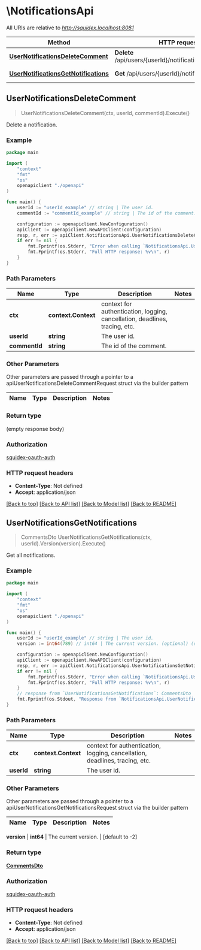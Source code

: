 # \NotificationsApi

All URIs are relative to *http://squidex.localhost:8081*

Method | HTTP request | Description
------------- | ------------- | -------------
[**UserNotificationsDeleteComment**](NotificationsApi.md#UserNotificationsDeleteComment) | **Delete** /api/users/{userId}/notifications/{commentId} | Delete a notification.
[**UserNotificationsGetNotifications**](NotificationsApi.md#UserNotificationsGetNotifications) | **Get** /api/users/{userId}/notifications | Get all notifications.



## UserNotificationsDeleteComment

> UserNotificationsDeleteComment(ctx, userId, commentId).Execute()

Delete a notification.

### Example

```go
package main

import (
    "context"
    "fmt"
    "os"
    openapiclient "./openapi"
)

func main() {
    userId := "userId_example" // string | The user id.
    commentId := "commentId_example" // string | The id of the comment.

    configuration := openapiclient.NewConfiguration()
    apiClient := openapiclient.NewAPIClient(configuration)
    resp, r, err := apiClient.NotificationsApi.UserNotificationsDeleteComment(context.Background(), userId, commentId).Execute()
    if err != nil {
        fmt.Fprintf(os.Stderr, "Error when calling `NotificationsApi.UserNotificationsDeleteComment``: %v\n", err)
        fmt.Fprintf(os.Stderr, "Full HTTP response: %v\n", r)
    }
}
```

### Path Parameters


Name | Type | Description  | Notes
------------- | ------------- | ------------- | -------------
**ctx** | **context.Context** | context for authentication, logging, cancellation, deadlines, tracing, etc.
**userId** | **string** | The user id. | 
**commentId** | **string** | The id of the comment. | 

### Other Parameters

Other parameters are passed through a pointer to a apiUserNotificationsDeleteCommentRequest struct via the builder pattern


Name | Type | Description  | Notes
------------- | ------------- | ------------- | -------------



### Return type

 (empty response body)

### Authorization

[squidex-oauth-auth](../README.md#squidex-oauth-auth)

### HTTP request headers

- **Content-Type**: Not defined
- **Accept**: application/json

[[Back to top]](#) [[Back to API list]](../README.md#documentation-for-api-endpoints)
[[Back to Model list]](../README.md#documentation-for-models)
[[Back to README]](../README.md)


## UserNotificationsGetNotifications

> CommentsDto UserNotificationsGetNotifications(ctx, userId).Version(version).Execute()

Get all notifications.



### Example

```go
package main

import (
    "context"
    "fmt"
    "os"
    openapiclient "./openapi"
)

func main() {
    userId := "userId_example" // string | The user id.
    version := int64(789) // int64 | The current version. (optional) (default to -2)

    configuration := openapiclient.NewConfiguration()
    apiClient := openapiclient.NewAPIClient(configuration)
    resp, r, err := apiClient.NotificationsApi.UserNotificationsGetNotifications(context.Background(), userId).Version(version).Execute()
    if err != nil {
        fmt.Fprintf(os.Stderr, "Error when calling `NotificationsApi.UserNotificationsGetNotifications``: %v\n", err)
        fmt.Fprintf(os.Stderr, "Full HTTP response: %v\n", r)
    }
    // response from `UserNotificationsGetNotifications`: CommentsDto
    fmt.Fprintf(os.Stdout, "Response from `NotificationsApi.UserNotificationsGetNotifications`: %v\n", resp)
}
```

### Path Parameters


Name | Type | Description  | Notes
------------- | ------------- | ------------- | -------------
**ctx** | **context.Context** | context for authentication, logging, cancellation, deadlines, tracing, etc.
**userId** | **string** | The user id. | 

### Other Parameters

Other parameters are passed through a pointer to a apiUserNotificationsGetNotificationsRequest struct via the builder pattern


Name | Type | Description  | Notes
------------- | ------------- | ------------- | -------------

 **version** | **int64** | The current version. | [default to -2]

### Return type

[**CommentsDto**](CommentsDto.md)

### Authorization

[squidex-oauth-auth](../README.md#squidex-oauth-auth)

### HTTP request headers

- **Content-Type**: Not defined
- **Accept**: application/json

[[Back to top]](#) [[Back to API list]](../README.md#documentation-for-api-endpoints)
[[Back to Model list]](../README.md#documentation-for-models)
[[Back to README]](../README.md)

